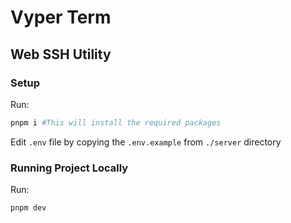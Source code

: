 # Vyper Term

## Web SSH Utility

### Setup

Run: 

```sh 
pnpm i #This will install the required packages
```

Edit `.env` file by copying the `.env.example` from `./server` directory  

### Running Project Locally

Run: 

```sh
pnpm dev
```
